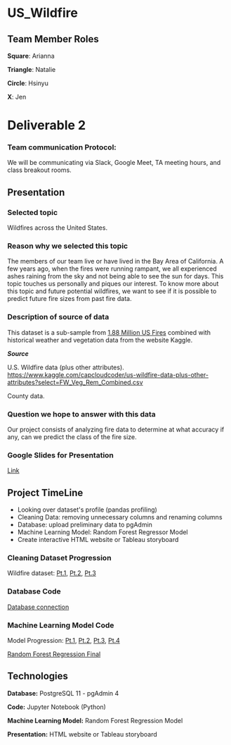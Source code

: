 # US_Wildfire

## Team Member Roles
**Square**: Arianna

**Triangle**: Natalie

**Circle**: Hsinyu

**X**: Jen

# Deliverable 2

### Team communication Protocol:
We will be communicating via Slack, Google Meet, TA meeting hours, and class breakout rooms.

## Presentation 
### Selected topic
Wildfires across the United States. 

### Reason why we selected this topic
The members of our team live or have lived in the Bay Area of California. A few years ago, when the fires were running rampant, we all experienced ashes raining from the sky and not being able to see the sun for days. This topic touches us personally and piques our interest. To know more about this topic and future potential wildfires, we want to see if it is possible to predict future fire sizes from past fire data.

### Description of source of data
This dataset is a sub-sample from [1.88 Million US Fires]( https://www.kaggle.com/rtatman/188-million-us-wildfires) combined with historical weather and vegetation data from the website Kaggle. 

***Source***

U.S. Wildfire data (plus other attributes). https://www.kaggle.com/capcloudcoder/us-wildfire-data-plus-other-attributes?select=FW_Veg_Rem_Combined.csv

County data. 

### Question we hope to answer with this data
Our project consists of analyzing fire data to determine at what accuracy if any, can we predict the class of the fire size.

### Google Slides for Presentation
[Link]( https://docs.google.com/presentation/d/1zNJLu_Os-ALgjHbccoEGw9cjZcJPYD_3G4ZGsKlYAwc/edit#slide=id.p)


## Project TimeLine
- Looking over dataset's profile (pandas profiling)
- Cleaning Data: removing unnecessary columns and renaming columns
- Database: upload preliminary data to pgAdmin
- Machine Learning Model: Random Forest Regressor Model 
- Create interactive HTML website or Tableau storyboard

### Cleaning Dataset Progression
Wildfire dataset: [Pt.1](https://github.com/Ariannatopbjerg/US_Wildfire/blob/main/Notebooks/Wildfire_cleanup_pt1.ipynb), [Pt.2](https://github.com/Ariannatopbjerg/US_Wildfire/blob/main/Notebooks/Wildfire_cleanup_pt2.ipynb), [Pt.3](https://github.com/Ariannatopbjerg/US_Wildfire/blob/main/Notebooks/Wildfire_cleanup_pt3.ipynb)

### Database Code
[Database connection](https://github.com/Ariannatopbjerg/US_Wildfire/blob/main/Notebooks/Wildfire_DB_Connect.ipynb)

### Machine Learning Model Code
Model Progression: [Pt.1](https://github.com/Ariannatopbjerg/US_Wildfire/blob/main/Notebooks/ML_RandomForest_v1.ipynb), [Pt.2](https://github.com/Ariannatopbjerg/US_Wildfire/blob/main/Notebooks/ML_RandomForest_v2.ipynb), [Pt.3](https://github.com/Ariannatopbjerg/US_Wildfire/blob/main/Notebooks/ML_RandomForest_v3.ipynb), [Pt.4](https://github.com/Ariannatopbjerg/US_Wildfire/blob/main/Notebooks/randomforestclassifier_trial_and_error_91.ipynb)

[Random Forest Regression Final](https://github.com/Ariannatopbjerg/US_Wildfire/blob/main/Notebooks/ML_model_wildfire_segment_2.ipynb)

## Technologies 
**Database:** PostgreSQL 11 - pgAdmin 4

**Code:** Jupyter Notebook (Python)

**Machine Learning Model:** Random Forest Regression Model

**Presentation:** HTML website or Tableau storyboard

